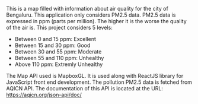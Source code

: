 This is a map filled with information about air quality for the city of Bengaluru. 
This application only considers PM2.5 data. 
PM2.5 data is expressed in ppm (parts per million). The higher it is the worse the quality of the air is. 
This project considers 5 levels:

- Between 0 and 15 ppm: Excellent
- Between 15 and 30 ppm: Good
- Between 30 and 55 ppm: Moderate
- Between 55 and 110 ppm: Unhealthy
- Above 110 ppm: Extremly Unhealthy

The Map API used is MapboxGL. It is used along with ReactJS library for JavaScript front end development.
The pollution PM2.5 data is fetched from AQICN API. The documentation of this API is located at the URL: https://aqicn.org/json-api/doc/
